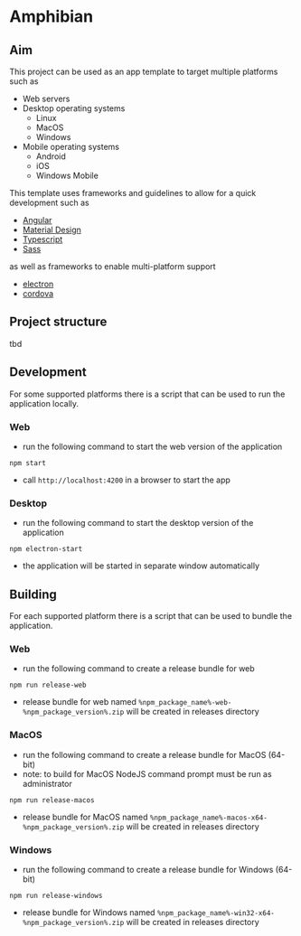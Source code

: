# Amphibian

## Aim

This project can be used as an app template to target multiple platforms such as

* Web servers
* Desktop operating systems
  * Linux
  * MacOS
  * Windows
* Mobile operating systems
  * Android
  * iOS
  * Windows Mobile

This template uses frameworks and guidelines to allow for a quick development such as

* [Angular](https://angular.io)
* [Material Design](http://material.io/)
* [Typescript](https://www.typescriptlang.org/)
* [Sass](http://sass-lang.com/)

as well as frameworks to enable multi-platform support

* [electron](https://electron.atom.io/)
* [cordova](https://cordova.apache.org/)

## Project structure

tbd

## Development

For some supported platforms there is a script that can be used to run the application locally.

### Web

* run the following command to start the web version of the application

```
npm start
```

* call ```http://localhost:4200``` in a browser to start the app

### Desktop

* run the following command to start the desktop version of the application

```
npm electron-start
```

* the application will be started in separate window automatically

## Building

For each supported platform there is a script that can be used to bundle the application.

### Web

* run the following command to create a release bundle for web
```
npm run release-web
```
* release bundle for web named ```%npm_package_name%-web-%npm_package_version%.zip``` will be created in releases directory

### MacOS

* run the following command to create a release bundle for MacOS (64-bit)
* note: to build for MacOS NodeJS command prompt must be run as administrator
```
npm run release-macos
```
* release bundle for MacOS named ```%npm_package_name%-macos-x64-%npm_package_version%.zip``` will be created in releases directory

### Windows

* run the following command to create a release bundle for Windows (64-bit)
```
npm run release-windows
```
* release bundle for Windows named ```%npm_package_name%-win32-x64-%npm_package_version%.zip``` will be created in releases directory
